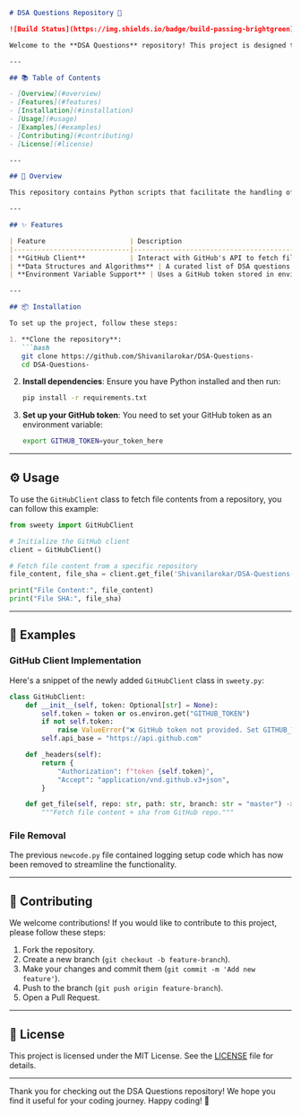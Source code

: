 ```markdown
# DSA Questions Repository 🚀

![Build Status](https://img.shields.io/badge/build-passing-brightgreen) ![Version](https://img.shields.io/badge/version-1.0.0-blue) ![License](https://img.shields.io/badge/license-MIT-yellowgreen)

Welcome to the **DSA Questions** repository! This project is designed to provide a comprehensive collection of data structures and algorithms questions, along with a GitHub client for easy file operations. Whether you're preparing for coding interviews or looking to deepen your understanding of data structures, you're in the right place! 🎉

---

## 📚 Table of Contents

- [Overview](#overview)
- [Features](#features)
- [Installation](#installation)
- [Usage](#usage)
- [Examples](#examples)
- [Contributing](#contributing)
- [License](#license)

---

## 🤖 Overview

This repository contains Python scripts that facilitate the handling of DSA questions and provide a simple GitHub client for accessing repository files. The recent updates include the removal of a logging setup from `newcode.py` and the addition of a new class `GitHubClient` in `sweety.py`.

---

## ✨ Features

| Feature                     | Description                                                        |
|-----------------------------|--------------------------------------------------------------------|
| **GitHub Client**           | Interact with GitHub's API to fetch file contents and manage repositories. |
| **Data Structures and Algorithms** | A curated list of DSA questions for practice.                       |
| **Environment Variable Support** | Uses a GitHub token stored in environment variables for secure API access. |

---

## 📦 Installation

To set up the project, follow these steps:

1. **Clone the repository**:
   ```bash
   git clone https://github.com/Shivanilarokar/DSA-Questions-
   cd DSA-Questions-
   ```

2. **Install dependencies**:
   Ensure you have Python installed and then run:
   ```bash
   pip install -r requirements.txt
   ```

3. **Set up your GitHub token**:
   You need to set your GitHub token as an environment variable:
   ```bash
   export GITHUB_TOKEN=your_token_here
   ```

---

## ⚙️ Usage

To use the `GitHubClient` class to fetch file contents from a repository, you can follow this example:

```python
from sweety import GitHubClient

# Initialize the GitHub client
client = GitHubClient()

# Fetch file content from a specific repository
file_content, file_sha = client.get_file('Shivanilarokar/DSA-Questions-', 'README.md')

print("File Content:", file_content)
print("File SHA:", file_sha)
```

---

## 📖 Examples

### GitHub Client Implementation

Here's a snippet of the newly added `GitHubClient` class in `sweety.py`:

```python
class GitHubClient:
    def __init__(self, token: Optional[str] = None):
        self.token = token or os.environ.get("GITHUB_TOKEN")
        if not self.token:
            raise ValueError("❌ GitHub token not provided. Set GITHUB_TOKEN env variable.")
        self.api_base = "https://api.github.com"

    def _headers(self):
        return {
            "Authorization": f"token {self.token}",
            "Accept": "application/vnd.github.v3+json",
        }

    def get_file(self, repo: str, path: str, branch: str = "master") -> Tuple[Optional[str], Optional[str]]:
        """Fetch file content + sha from GitHub repo."""
```

### File Removal

The previous `newcode.py` file contained logging setup code which has now been removed to streamline the functionality.

---

## 🤝 Contributing

We welcome contributions! If you would like to contribute to this project, please follow these steps:

1. Fork the repository.
2. Create a new branch (`git checkout -b feature-branch`).
3. Make your changes and commit them (`git commit -m 'Add new feature'`).
4. Push to the branch (`git push origin feature-branch`).
5. Open a Pull Request.

---

## 📜 License

This project is licensed under the MIT License. See the [LICENSE](LICENSE) file for details.

---

Thank you for checking out the DSA Questions repository! We hope you find it useful for your coding journey. Happy coding! 🎊
```